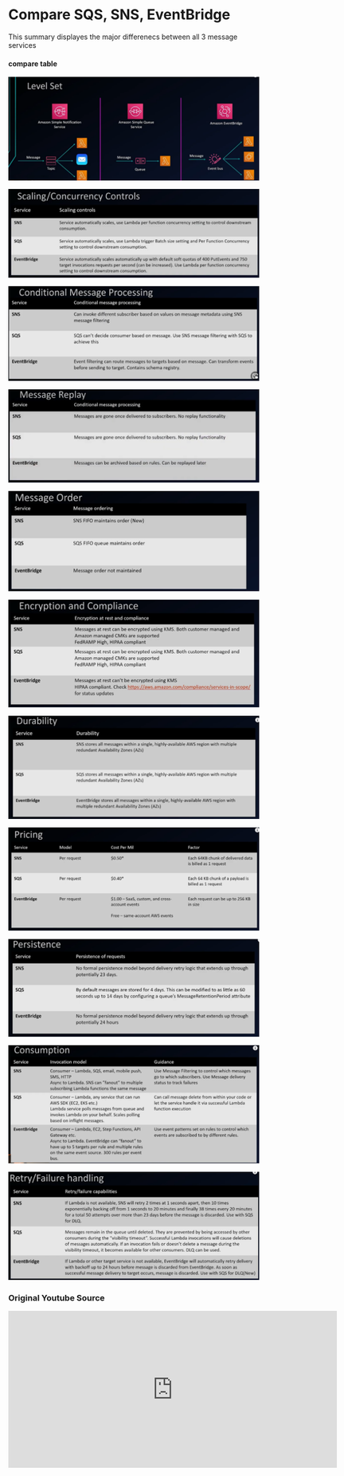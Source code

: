 # Compare SQS, SNS, EventBridge
This summary displayes the major differenecs between all 3 message services

#### compare table
![alt text](images/EventBridge/1.usage_flow.png "general usage flow")

![alt text](images/EventBridge/2.scaling.png)

![alt text](images/EventBridge/3.conditional_msg_processing.png)

![alt text](images/EventBridge/4.msg_replay.png)

![alt text](images/EventBridge/5.msg_order.png)

![alt text](images/EventBridge/6.encryption.png)

![alt text](images/EventBridge/7.durability.png)

![alt text](images/EventBridge/8.pricing.png)

![alt text](images/EventBridge/9.persistance.png)

![alt text](images/EventBridge/10.consumption.png)

![alt text](images/EventBridge/11.retry_fail.png)


### Original Youtube Source

<iframe width="660" height="315" src="https://www.youtube.com/embed/8Vm5IiOT7GY" title="YouTube video player" frameborder="0" allow="accelerometer; autoplay; clipboard-write; encrypted-media; gyroscope; picture-in-picture" allowfullscreen></iframe>
